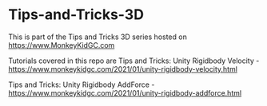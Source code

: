 # Tips-and-Tricks-3D

This is part of the Tips and Tricks 3D series hosted on https://www.MonkeyKidGC.com

Tutorials covered in this repo are
Tips and Tricks: Unity Rigidbody Velocity - https://www.monkeykidgc.com/2021/01/unity-rigidbody-velocity.html


Tips and Tricks: Unity Rigidbody AddForce - https://www.monkeykidgc.com/2021/01/unity-rigidbody-addforce.html